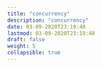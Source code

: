 ```yaml
---
title: "concurrency"
description: "concurrency"
date: 03-09-2020T23:19:48
lastmod: 03-09-2020T23:19:48
draft: false
weight: 5
collapsible: true
---
```


                                                